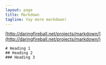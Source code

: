 ```yaml
---
layout: page
title: Markdown
tagline: Yay more markdown!
---
```



[http://daringfireball.net/projects/markdown/](http://daringfireball.net/projects/markdown/)

	# Heading 1
	## Heading 2
	### Heading 3    